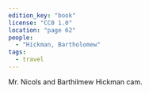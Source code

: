 ```yaml
---
edition_key: "book"
license: "CC0 1.0"
location: "page 62"
people:
  - "Hickman, Bartholomew"
tags:
  - travel
---
```

Mr. Nicols and Barthilmew Hickman
cam.
